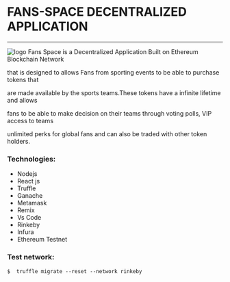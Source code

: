 # FANS-SPACE DECENTRALIZED APPLICATION
                
----




  ![logo](https://user-images.githubusercontent.com/90293555/163591799-6913bd06-027f-4241-845d-1229ada1a631.png)
 Fans Space is a Decentralized Application Built on Ethereum Blockchain Network
        
that is designed to allows Fans from sporting events to be able to purchase tokens that
            
are made available by the sports teams.These tokens have a infinite lifetime and allows
            
fans to be able to make decision on their teams through voting polls, VIP access to teams

unlimited perks for global fans and can also be traded with other token holders.


### Technologies:

- Nodejs
- React js
- Truffle
- Ganache
- Metamask
- Remix
- Vs Code
- Rinkeby
- Infura
- Ethereum Testnet


### Test network:

`$  truffle migrate --reset --network rinkeby`
